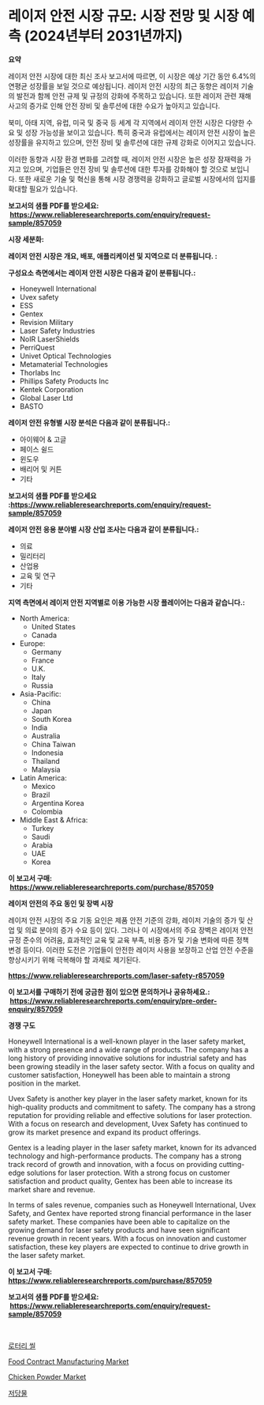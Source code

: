 <p><h1>레이저 안전 시장 규모: 시장 전망 및 시장 예측 (2024년부터 2031년까지)</h1></p><p><strong>요약</strong></p>
<p><p>레이저 안전 시장에 대한 최신 조사 보고서에 따르면, 이 시장은 예상 기간 동안 6.4%의 연평균 성장률을 보일 것으로 예상됩니다. 레이저 안전 시장의 최근 동향은 레이저 기술의 발전과 함께 안전 규제 및 규정의 강화에 주목하고 있습니다. 또한 레이저 관련 재해 사고의 증가로 인해 안전 장비 및 솔루션에 대한 수요가 높아지고 있습니다.</p><p>북미, 아태 지역, 유럽, 미국 및 중국 등 세계 각 지역에서 레이저 안전 시장은 다양한 수요 및 성장 가능성을 보이고 있습니다. 특히 중국과 유럽에서는 레이저 안전 시장이 높은 성장률을 유지하고 있으며, 안전 장비 및 솔루션에 대한 규제 강화로 이어지고 있습니다.</p><p>이러한 동향과 시장 환경 변화를 고려할 때, 레이저 안전 시장은 높은 성장 잠재력을 가지고 있으며, 기업들은 안전 장비 및 솔루션에 대한 투자를 강화해야 할 것으로 보입니다. 또한 새로운 기술 및 혁신을 통해 시장 경쟁력을 강화하고 글로벌 시장에서의 입지를 확대할 필요가 있습니다.</p></p>
<p><strong>보고서의 샘플 PDF를 받으세요: &nbsp;<a href="https://www.reliableresearchreports.com/enquiry/request-sample/857059">https://www.reliableresearchreports.com/enquiry/request-sample/857059</a></strong></p>
<p><strong>시장 세분화:</strong></p>
<p><strong> 레이저 안전 시장은 개요, 배포, 애플리케이션 및 지역으로 더 분류됩니다. :</strong></p>
<p><strong>구성요소 측면에서는 레이저 안전 시장은 다음과 같이 분류됩니다.:</strong></p>
<p><ul><li>Honeywell International</li><li>Uvex safety</li><li>ESS</li><li>Gentex</li><li>Revision Military</li><li>Laser Safety Industries</li><li>NoIR LaserShields</li><li>PerriQuest</li><li>Univet Optical Technologies</li><li>Metamaterial Technologies</li><li>Thorlabs Inc</li><li>Phillips Safety Products Inc</li><li>Kentek Corporation</li><li>Global Laser Ltd</li><li>BASTO</li></ul></p>
<p><strong> 레이저 안전 유형별 시장 분석은 다음과 같이 분류됩니다.:</strong></p>
<p><ul><li>아이웨어 & 고글</li><li>페이스 쉴드</li><li>윈도우</li><li>배리어 및 커튼</li><li>기타</li></ul></p>
<p><strong>보고서의 샘플 PDF를 받으세요 :<a href="https://www.reliableresearchreports.com/enquiry/request-sample/857059">https://www.reliableresearchreports.com/enquiry/request-sample/857059</a></strong></p>
<p><strong> 레이저 안전 응용 분야별 시장 산업 조사는 다음과 같이 분류됩니다.:</strong></p>
<p><ul><li>의료</li><li>밀리터리</li><li>산업용</li><li>교육 및 연구</li><li>기타</li></ul></p>
<p><strong>지역 측면에서 레이저 안전 지역별로 이용 가능한 시장 플레이어는 다음과 같습니다.:</strong></p>
<p><ul>
    <li>
        North America:
        <ul>
            <li>United States</li>
            <li>Canada</li>
        </ul>
    </li>
    <li>
        Europe:
        <ul>
            <li>Germany</li>
            <li>France</li>
            <li>U.K.</li>
            <li>Italy</li>
            <li>Russia</li>
        </ul>
    </li>
    <li>
        Asia-Pacific:
        <ul>
            <li>China</li>
            <li>Japan</li>
            <li>South Korea</li>
            <li>India</li>
            <li>Australia</li>
            <li>China Taiwan</li>
            <li>Indonesia</li>
            <li>Thailand</li>
            <li>Malaysia</li>
        </ul>
    </li>
    <li>
        Latin America:
        <ul>
            <li>Mexico</li>
            <li>Brazil</li>
            <li>Argentina Korea</li>
            <li>Colombia</li>
        </ul>
    </li>
    <li>
        Middle East & Africa:
        <ul>
            <li>Turkey</li>
            <li>Saudi</li>
            <li>Arabia</li>
            <li>UAE</li>
            <li>Korea</li>
        </ul>
    </li>
    </ul></p>
<p><strong>이 보고서 구매: &nbsp;<a href="https://www.reliableresearchreports.com/purchase/857059">https://www.reliableresearchreports.com/purchase/857059</a></strong></p>
<p><strong>레이저 안전의 주요 동인 및 장벽 시장</strong></p>
<p><p>레이저 안전 시장의 주요 기동 요인은 제품 안전 기준의 강화, 레이저 기술의 증가 및 산업 및 의료 분야의 증가 수요 등이 있다. 그러나 이 시장에서의 주요 장벽은 레이저 안전 규정 준수의 어려움, 효과적인 교육 및 교육 부족, 비용 증가 및 기술 변화에 따른 정책 변경 등이다. 이러한 도전은 기업들이 안전한 레이저 사용을 보장하고 산업 안전 수준을 향상시키기 위해 극복해야 할 과제로 제기된다.</p></p>
<p><strong><a href="https://www.reliableresearchreports.com/laser-safety-r857059">https://www.reliableresearchreports.com/laser-safety-r857059</a></strong></p>
<p><strong>이 보고서를 구매하기 전에 궁금한 점이 있으면 문의하거나 공유하세요.: &nbsp;<a href="https://www.reliableresearchreports.com/enquiry/pre-order-enquiry/857059">https://www.reliableresearchreports.com/enquiry/pre-order-enquiry/857059</a></strong></p>
<p><strong>경쟁 구도</strong></p>
<p><p>Honeywell International is a well-known player in the laser safety market, with a strong presence and a wide range of products. The company has a long history of providing innovative solutions for industrial safety and has been growing steadily in the laser safety sector. With a focus on quality and customer satisfaction, Honeywell has been able to maintain a strong position in the market.</p><p>Uvex Safety is another key player in the laser safety market, known for its high-quality products and commitment to safety. The company has a strong reputation for providing reliable and effective solutions for laser protection. With a focus on research and development, Uvex Safety has continued to grow its market presence and expand its product offerings.</p><p>Gentex is a leading player in the laser safety market, known for its advanced technology and high-performance products. The company has a strong track record of growth and innovation, with a focus on providing cutting-edge solutions for laser protection. With a strong focus on customer satisfaction and product quality, Gentex has been able to increase its market share and revenue.</p><p>In terms of sales revenue, companies such as Honeywell International, Uvex Safety, and Gentex have reported strong financial performance in the laser safety market. These companies have been able to capitalize on the growing demand for laser safety products and have seen significant revenue growth in recent years. With a focus on innovation and customer satisfaction, these key players are expected to continue to drive growth in the laser safety market.</p></p>
<p><strong>이 보고서 구매: &nbsp; <a href="https://www.reliableresearchreports.com/purchase/857059">https://www.reliableresearchreports.com/purchase/857059</a></strong></p>
<p><strong>보고서의 샘플 PDF를 받으세요: &nbsp;<a href="https://www.reliableresearchreports.com/enquiry/request-sample/857059">https://www.reliableresearchreports.com/enquiry/request-sample/857059</a></strong><strong></strong></p>
<p>&nbsp;</p>
<p><p><a href="https://github.com/oajzkywllm460/Market-Research-Report-List-1/blob/main/940971617043.md">로터리 씰</a></p><p><a href="https://github.com/kathiaseamanalvaradovlprc2h/Market-Research-Report-List-1/blob/main/food-contract-manufacturing-market.md">Food Contract Manufacturing Market</a></p><p><a href="https://github.com/GroverBarry/Market-Research-Report-List-4/blob/main/chicken-powder-market.md">Chicken Powder Market</a></p><p><a href="https://github.com/darrellockm3ytan895656/Market-Research-Report-List-1/blob/main/884905817042.md">저당물</a></p></p>